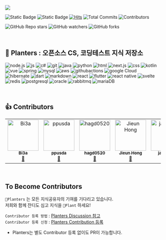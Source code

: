 <img src="https://capsule-render.vercel.app/api?type=rounded&color=DBE9C8&height=200&section=header&text=🌱Planters&desc=Plant%20knowledge%20Together!&descAlign=55&descAlignY=70&fontSize=90" />

![Static Badge](https://img.shields.io/badge/%F0%9F%8C%B1Planted%20Since-2024.04.09-brightgreen)
![Static Badge](https://img.shields.io/badge/Pull%20Requests-Welcome%E2%9D%A4%EF%B8%8F-pink)
[![Hits](https://hits.seeyoufarm.com/api/count/incr/badge.svg?url=https%3A%2F%2Fgithub.com%2FBisi3asi%2FPlanters&count_bg=%2379C83D&title_bg=%23787878&icon=&icon_color=%23E7E7E7&title=Views+%28Today%2C+Total%29&edge_flat=false)](https://hits.seeyoufarm.com)
![Total Commits](https://img.shields.io/github/commit-activity/t/Bisi3asi/Planters?style=flat&label=Total%20Commits&labelColor=23E7E7E7)
![Contributors](https://img.shields.io/github/all-contributors/Bisi3asi/Planters?label=Contributors)    

![GitHub Repo stars](https://img.shields.io/github/stars/Bisi3asi/Planters)
![GitHub watchers](https://img.shields.io/github/watchers/Bisi3asi/Planters)
![GitHub forks](https://img.shields.io/github/forks/Bisi3asi/Planters)

<br>

## 🌱 Planters : 오픈소스 CS, 코딩테스트 지식 저장소 
![node.js](https://img.shields.io/badge/Node.js-43853D?style=for-the-badge&logo=node.js&logoColor=white)
![js](https://img.shields.io/badge/JavaScript-F7DF1E?style=for-the-badge&logo=JavaScript&logoColor=white)
![c#](https://img.shields.io/badge/C%23-239120?style=for-the-badge&logo=c-sharp&logoColor=white)
![git](https://img.shields.io/badge/GIT-E44C30?style=for-the-badge&logo=git&logoColor=white)
![java](https://img.shields.io/badge/Java-ED8B00?style=for-the-badge&logo=openjdk&logoColor=white)
![python](https://img.shields.io/badge/Python-14354C?style=for-the-badge&logo=python&logoColor=white)
![html](https://img.shields.io/badge/HTML5-E34F26?style=for-the-badge&logo=html5&logoColor=white)
![next.js](https://img.shields.io/badge/Next.js-000?logo=nextdotjs&logoColor=fff&style=for-the-badge)
![css](https://img.shields.io/badge/CSS-239120?&style=for-the-badge&logo=css3&logoColor=white)
![kotlin](https://img.shields.io/badge/Kotlin-0095D5?&style=for-the-badge&logo=kotlin&logoColor=white)
![vue](https://img.shields.io/badge/Vue.js-35495E?style=for-the-badge&logo=vue.js&logoColor=4FC08D)
![spring](https://img.shields.io/badge/Spring-6DB33F?style=for-the-badge&logo=spring&logoColor=white)
![mysql](https://img.shields.io/badge/MySQL-00000F?style=for-the-badge&logo=mysql&logoColor=white)
![aws](https://img.shields.io/badge/Amazon_AWS-232F3E?style=for-the-badge&logo=amazon-aws&logoColor=white)
![githubactions](https://img.shields.io/badge/GitHub_Actions-2088FF?style=for-the-badge&logo=github-actions&logoColor=white)
![google Cloud](https://img.shields.io/badge/Google_Cloud-4285F4?style=for-the-badge&logo=google-cloud&logoColor=white)
![hibernate](https://img.shields.io/badge/Hibernate-59666C?style=for-the-badge&logo=Hibernate&logoColor=white)
![dart](https://img.shields.io/badge/Dart-0175C2?style=for-the-badge&logo=dart&logoColor=white)
![markdown](https://img.shields.io/badge/Markdown-000000?style=for-the-badge&logo=markdown&logoColor=white)
![react](https://img.shields.io/badge/React-20232A?style=for-the-badge&logo=react&logoColor=61DAFB)
![flutter](https://img.shields.io/badge/Flutter-02569B?style=for-the-badge&logo=flutter&logoColor=white)
![react native](https://img.shields.io/badge/React_Native-20232A?style=for-the-badge&logo=react&logoColor=61DAFB)
![svelte](https://img.shields.io/badge/Svelte-4A4A55?style=for-the-badge&logo=svelte&logoColor=FF3E00)
![redis](https://img.shields.io/badge/redis-%23DD0031.svg?&style=for-the-badge&logo=redis&logoColor=white)
![postgresql](https://img.shields.io/badge/PostgreSQL-316192?style=for-the-badge&logo=postgresql&logoColor=white)
![oracle](https://img.shields.io/badge/Oracle-F80000?style=for-the-badge&logo=Oracle&logoColor=white)
![rabbitmq](https://img.shields.io/badge/rabbitmq-%23FF6600.svg?&style=for-the-badge&logo=rabbitmq&logoColor=white)
![mariaDB](https://img.shields.io/badge/MariaDB-003545?style=for-the-badge&logo=mariadb&logoColor=white)

<br>
    
## 👍 Contributors

<!-- ALL-CONTRIBUTORS-LIST:START - Do not remove or modify this section -->
<!-- prettier-ignore-start -->
<!-- markdownlint-disable -->
<table>
  <tbody>
    <tr>
      <td align="center" valign="top" width="14.28%"><a href="https://github.com/Bisi3asi"><img src="https://avatars.githubusercontent.com/u/60452780?v=4?s=100" width="100px;" alt="Bi3a"/><br /><sub><b>Bi3a</b></sub></a><br /><a href="#blog-Bisi3asi" title="Blogposts">📝</a></td>
      <td align="center" valign="top" width="14.28%"><a href="https://github.com/ppusda"><img src="https://avatars.githubusercontent.com/u/51808344?v=4?s=100" width="100px;" alt="ppusda"/><br /><sub><b>ppusda</b></sub></a><br /><a href="#blog-ppusda" title="Blogposts">📝</a></td>
      <td align="center" valign="top" width="14.28%"><a href="https://github.com/hagd0520"><img src="https://avatars.githubusercontent.com/u/146146134?v=4?s=100" width="100px;" alt="hagd0520"/><br /><sub><b>hagd0520</b></sub></a><br /><a href="#blog-hagd0520" title="Blogposts">📝</a></td>
      <td align="center" valign="top" width="14.28%"><a href="https://github.com/itonse"><img src="https://avatars.githubusercontent.com/u/76129297?v=4?s=100" width="100px;" alt="Jieun Hong"/><br /><sub><b>Jieun Hong</b></sub></a><br /><a href="#blog-itonse" title="Blogposts">📝</a></td>
      <td align="center" valign="top" width="14.28%"><a href="https://github.com/jae9380"><img src="https://avatars.githubusercontent.com/u/145907325?v=4?s=100" width="100px;" alt="jae9380"/><br /><sub><b>jae9380</b></sub></a><br /><a href="#blog-jae9380" title="Blogposts">📝</a></td>
    </tr>
  </tbody>
</table>

<!-- markdownlint-restore -->
<!-- prettier-ignore-end -->

<!-- ALL-CONTRIBUTORS-LIST:END -->

<br>

## To Become Contributors
`🌱Planters` 는 모든 지식공유자의 기여를 기다리고 있습니다.    
저희와 함께 잔디도 심고 지식을 `🌱Plant` 하세요!
    
`Contributor 등록 방법` : [Planters Discussion 참고](https://github.com/Bisi3asi/Planters/discussions/2)    
`Contributor 등록 신청` : [Planters Contribution 등록](https://github.com/Bisi3asi/Planters/discussions/categories/contributor-%EB%93%B1%EB%A1%9D)
* Planters는 별도 Contributor 등록 없이도 PR이 가능합니다.
